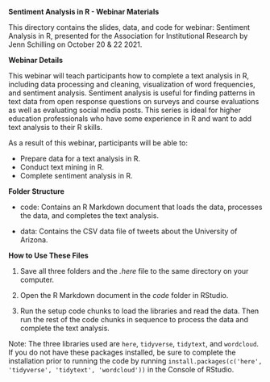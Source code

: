 **Sentiment Analysis in R - Webinar Materials**

This directory contains the slides, data, and code for webinar: Sentiment Analysis in R, presented for the Association for Institutional Research by Jenn Schilling on October 20 & 22 2021.  


**Webinar Details** 

This webinar will teach participants how to complete a text analysis in R, including data processing and cleaning, visualization of word frequencies, and sentiment analysis. Sentiment analysis is useful for finding patterns in text data from open response questions on surveys and course evaluations as well as evaluating social media posts. This series is ideal for higher education professionals who have some experience in R and want to add text analysis to their R skills.

As a result of this webinar, participants will be able to: 
- Prepare data for a text analysis in R. 
- Conduct text mining in R.
- Complete sentiment analysis in R. 


**Folder Structure**

- code: Contains an R Markdown document that loads the data, processes the data, and completes the text analysis.

- data: Contains the CSV data file of tweets about the University of Arizona.



**How to Use These Files**

1. Save all three folders and the *.here* file to the same directory on your computer.

2. Open the R Markdown document in the *code* folder in RStudio.

3. Run the setup code chunks to load the libraries and read the data. Then run the rest of the code chunks in sequence to process the data and complete the text analysis. 

Note: The three libraries used are `here`, `tidyverse`, `tidytext`, and `wordcloud`. If you do not have these packages installed, be sure to complete the installation prior to running the code by running `install.packages(c('here', 'tidyverse', 'tidytext', 'wordcloud'))` in the Console of RStudio. 


